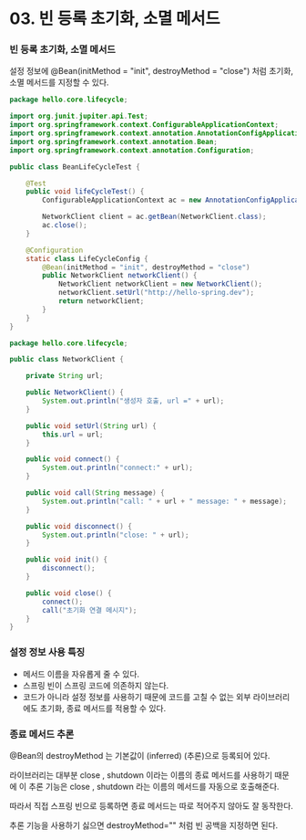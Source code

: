 # 03. 빈 등록 초기화, 소멸 메서드

### 빈 등록 초기화, 소멸 메서드

설정 정보에 @Bean(initMethod = "init", destroyMethod = "close") 처럼 초기화, 소멸 메서드를 지정할 수 있다.

``` java
package hello.core.lifecycle;

import org.junit.jupiter.api.Test;
import org.springframework.context.ConfigurableApplicationContext;
import org.springframework.context.annotation.AnnotationConfigApplicationContext;
import org.springframework.context.annotation.Bean;
import org.springframework.context.annotation.Configuration;

public class BeanLifeCycleTest {

    @Test
    public void lifeCycleTest() {
        ConfigurableApplicationContext ac = new AnnotationConfigApplicationContext(LifeCycleConfig.class);

        NetworkClient client = ac.getBean(NetworkClient.class);
        ac.close();
    }

    @Configuration
    static class LifeCycleConfig {
        @Bean(initMethod = "init", destroyMethod = "close")
        public NetworkClient networkClient() {
            NetworkClient networkClient = new NetworkClient();
            networkClient.setUrl("http://hello-spring.dev");
            return networkClient;
        }
    }
}
```

``` java
package hello.core.lifecycle;

public class NetworkClient {

    private String url;

    public NetworkClient() {
        System.out.println("생성자 호출, url =" + url);
    }

    public void setUrl(String url) {
        this.url = url;
    }

    public void connect() {
        System.out.println("connect:" + url);
    }

    public void call(String message) {
        System.out.println("call: " + url + " message: " + message);
    }

    public void disconnect() {
        System.out.println("close: " + url);
    }

    public void init() {
        disconnect();
    }

    public void close() {
        connect();
        call("초기화 연결 메시지");
    }
}
```





### 설정 정보 사용 특징

* 메서드 이름을 자유롭게 줄 수 있다.
* 스프링 빈이 스프링 코드에 의존하지 않는다.
* 코드가 아니라 설정 정보를 사용하기 때문에 코드를 고칠 수 없는 외부 라이브러리에도 초기화, 종료 메서드를 적용할 수 있다.



### 종료 메서드 추론

@Bean의 destroyMethod 는 기본값이 (inferred) (추론)으로 등록되어 있다.

라이브러리는 대부분 close , shutdown 이라는 이름의 종료 메서드를 사용하기 때문에 이 추론 기능은 close , shutdown 라는 이름의 메서드를 자동으로 호출해준다.

따라서 직접 스프링 빈으로 등록하면 종료 메서드는 따로 적어주지 않아도 잘 동작한다. 

추론 기능을 사용하기 싫으면 destroyMethod="" 처럼 빈 공백을 지정하면 된다.

